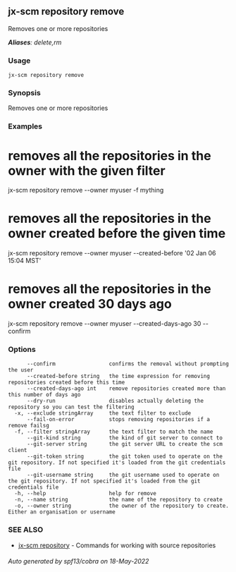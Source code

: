 ## jx-scm repository remove

Removes one or more repositories

***Aliases**: delete,rm*

### Usage

```
jx-scm repository remove
```

### Synopsis

Removes one or more repositories

### Examples

  # removes all the repositories in the owner with the given filter
  jx-scm repository remove --owner myuser -f mything
  
  # removes all the repositories in the owner created before the given time
  jx-scm repository remove --owner myuser --created-before '02 Jan 06 15:04 MST'
  
  # removes all the repositories in the owner created 30 days ago
  jx-scm repository remove --owner myuser --created-days-ago 30  --confirm

### Options

```
      --confirm                 confirms the removal without prompting the user
      --created-before string   the time expression for removing repositories created before this time
      --created-days-ago int    remove repositories created more than this number of days ago
      --dry-run                 disables actually deleting the repository so you can test the filtering
  -x, --exclude stringArray     the text filter to exclude
      --fail-on-error           stops removing repositories if a remove failsg
  -f, --filter stringArray      the text filter to match the name
      --git-kind string         the kind of git server to connect to
      --git-server string       the git server URL to create the scm client
      --git-token string        the git token used to operate on the git repository. If not specified it's loaded from the git credentials file
      --git-username string     the git username used to operate on the git repository. If not specified it's loaded from the git credentials file
  -h, --help                    help for remove
  -n, --name string             the name of the repository to create
  -o, --owner string            the owner of the repository to create. Either an organisation or username
```

### SEE ALSO

* [jx-scm repository](jx-scm_repository.md)	 - Commands for working with source repositories

###### Auto generated by spf13/cobra on 18-May-2022

